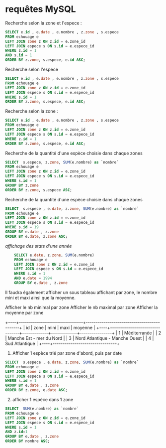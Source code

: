 # requêtes MySQL

Recherche selon la zone et l'espece :
```sql
SELECT e.id , e.date , e.nombre , z.zone , s.espece
FROM echouage e
LEFT JOIN zone z ON z.id = e.zone_id
LEFT JOIN espece s ON s.id = e.espece_id
WHERE z.id = 1
AND s.id = 1
ORDER BY z.zone, s.espece, e.id ASC;
```

Recherche selon l'espece 
```sql
SELECT e.id , e.date , e.nombre , z.zone , s.espece
FROM echouage e
LEFT JOIN zone z ON z.id = e.zone_id
LEFT JOIN espece s ON s.id = e.espece_id
WHERE s.id = 1
ORDER BY z.zone, s.espece, e.id ASC;
```

Recherche selon la zone :
```sql
SELECT e.id , e.date , e.nombre , z.zone , s.espece
FROM echouage e
LEFT JOIN zone z ON z.id = e.zone_id
LEFT JOIN espece s ON s.id = e.espece_id
WHERE z.id = 1
ORDER BY z.zone, s.espece, e.id ASC;
```


Recherche de la quantité d'une espèce choisie dans chaque zones
```sql
SELECT  s.espece, z.zone, SUM(e.nombre) as `nombre`
FROM echouage e
LEFT JOIN zone z ON z.id = e.zone_id
LEFT JOIN espece s ON s.id = e.espece_id
WHERE s.id = 1
GROUP BY z.zone
ORDER BY z.zone, s.espece ASC;
```




Recherche de la quantité d'une espèce choisie dans chaque zones
```sql
SELECT  s.espece , e.date, z.zone, SUM(e.nombre) as `nombre`
FROM echouage e
LEFT JOIN zone z ON z.id = e.zone_id
LEFT JOIN espece s ON s.id = e.espece_id
WHERE s.id = 19
GROUP BY e.date , z.zone
ORDER BY e.date, z.zone ASC;
```

*affichage des stats d'une année*
```sql
    SELECT e.date, z.zone, SUM(e.nombre)
    FROM echouage e
    LEFT JOIN zone z ON z.id = e.zone_id
    LEFT JOIN espece s ON s.id = e.espece_id
    WHERE s.id = 1
    AND e.date = 1994
    GROUP BY e.date , z.zone
```

Il faudra également afficher un sous tableau affichant par zone, le 
nombre mini et maxi ainsi que la moyenne.

Afficher le nb minimal par zone
Afficher le nb maximal par zone
Afficher la moyenne par zone


+----+--------------------------------+--------------------------------------------+
| id | zone                           | mini        | maxi        | moyenne        |
+----+--------------------------------+-------------+-------------+----------------+
|  1 | Méditerranée                   |
|  2 | Manche Est - mer du Nord       |
|  3 | Nord Atlantique - Manche Ouest |
|  4 | Sud Atlantique                 |
+----+--------------------------------+

1. Afficher 1 espèce trié par zone d'abord, puis par date
```sql
SELECT  s.espece , e.date, z.zone, SUM(e.nombre) as `nombre`
FROM echouage e
LEFT JOIN zone z ON z.id = e.zone_id
LEFT JOIN espece s ON s.id = e.espece_id
WHERE s.id = 1
GROUP BY e.date , z.zone
ORDER BY z.zone, e.date ASC;
```
2. afficher 1 espèce dans 1 zone
```sql
SELECT  SUM(e.nombre) as `nombre`
FROM echouage e
LEFT JOIN zone z ON z.id = e.zone_id
LEFT JOIN espece s ON s.id = e.espece_id
WHERE s.id = 1
AND z.id=1
GROUP BY e.date , z.zone
ORDER BY nombre ASC;
```
